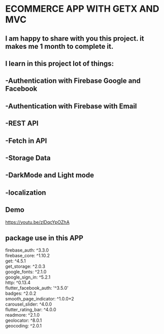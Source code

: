 
# ECOMMERCE APP WITH GETX AND MVC 

## I am happy to share with you this project. it makes me 1 month to complete it.
## I learn in this project lot of things:
## -Authentication with Firebase Google and Facebook
## -Authentication with Firebase with Email
## -REST API
## -Fetch in API
## -Storage Data
## -DarkMode and Light mode
## -localization


## Demo

https://youtu.be/zlDqcYpOZhA

## package use in this APP
firebase_auth: ^3.3.0\
firebase_core: ^1.10.2\
get: ^4.5.1\
get_storage: ^2.0.3\
google_fonts: ^2.1.0\
google_sign_in: ^5.2.1\
http: ^0.13.4\
flutter_facebook_auth: '^3.5.0'\
badges: ^2.0.2\
smooth_page_indicator: ^1.0.0+2\
carousel_slider: ^4.0.0\
flutter_rating_bar: ^4.0.0\
readmore: ^2.1.0\
geolocator: ^8.0.1\
geocoding: ^2.0.1
